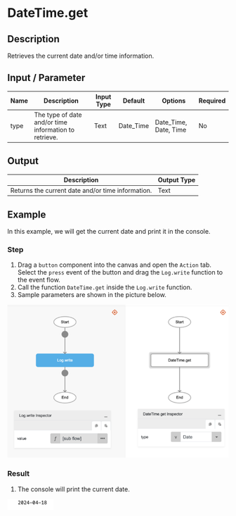 # DateTime.get

## Description

Retrieves the current date and/or time information.

## Input / Parameter

| Name | Description | Input Type | Default | Options | Required |
| ------ | ------ | ------ | ------ | ------ | ------ |
| type | The type of date and/or time information to retrieve. | Text | Date_Time | Date_Time, Date, Time | No |

## Output

| Description | Output Type |
| ------ | ------ |
| Returns the current date and/or time information. | Text |

## Example

In this example, we will get the current date and print it in the console.

### Step

1. Drag a `button` component into the canvas and open the `Action` tab. Select the `press` event of the button and drag the `Log.write` function to the event flow.
2. Call the function `DateTime.get` inside the `Log.write` function.
3. Sample parameters are shown in the picture below.

![](./get-step-1.png)

### Result

1. The console will print the current date.

![](./get-result-1.png)

